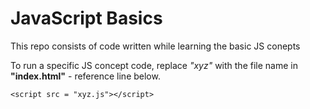 # JavaScript Basics

This repo consists of code written while learning the basic JS conepts 


To run a specific JS concept code, replace _"xyz"_ with the file name in **"index.html"** - reference line below.

`<script src = "xyz.js"></script>`
